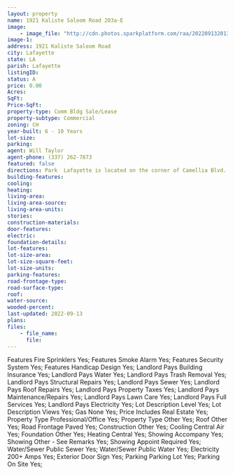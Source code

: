 ```yaml
---
layout: property
name: 1921 Kaliste Saloom Road 203a-E
image:
    - image_file: "http://cdn.photos.sparkplatform.com/raa/20220913201303534994000000.jpg"
image-1:
address: 1921 Kaliste Saloom Road
city: Lafayette
state: LA
parish: Lafayette
listingID: 
status: A
price: 0.00
Acres: 
SqFt: 
Price-SqFt: 
property-type: Comm Bldg Sale/Lease
property-subtype: Commercial
zoning: CH
year-built: 6 - 10 Years
lot-size: 
parking: 
agent: Will Taylor
agent-phone: (337) 262-7873
featured: false
directions: Park  Lafayette is located on the corner of Camellia Blvd. and Kaliste Saloom Rd.  Suite 203A is located on the 2nd floor.
building-features: 
cooling: 
heating: 
living-area: 
living-area-source: 
living-area-units: 
stories: 
construction-materials: 
door-features: 
electric: 
foundation-details: 
lot-features: 
lot-size-area: 
lot-size-square-feet: 
lot-size-units: 
parking-features: 
road-frontage-type: 
road-surface-type: 
roof: 
water-source: 
wooded-percent: 
last-updated: 2022-09-13
plans: 
files:
    - file_name:
      file:
---
```

Features	Fire Sprinklers	Yes;
Features	Smoke Alarm	Yes;
Features	Security System	Yes;
Features	Handicap Design	Yes;
Landlord Pays	Building Insurance	Yes;
Landlord Pays	Water	Yes;
Landlord Pays	Trash Removal	Yes;
Landlord Pays	Structural Repairs	Yes;
Landlord Pays	Sewer	Yes;
Landlord Pays	Roof Repairs	Yes;
Landlord Pays	Property Taxes	Yes;
Landlord Pays	Maintenance/Repairs	Yes;
Landlord Pays	Lawn Care	Yes;
Landlord Pays	Full Services	Yes;
Landlord Pays	Electricity	Yes;
Lot Description	Level	Yes;
Lot Description	Views	Yes;
Gas	None	Yes;
Price Includes	Real Estate	Yes;
Property Type	Professional/Office	Yes;
Property Type	Other	Yes;
Roof	Other	Yes;
Road Frontage	Paved	Yes;
Construction	Other	Yes;
Cooling	Central Air	Yes;
Foundation	Other	Yes;
Heating	Central	Yes;
Showing	Accompany	Yes;
Showing	Other - See Remarks	Yes;
Showing	Appoint Required	Yes;
Water/Sewer	Public Sewer	Yes;
Water/Sewer	Public Water	Yes;
Electricity	200+ Amps	Yes;
Exterior	Door Sign	Yes;
Parking	Parking Lot	Yes;
Parking	On Site	Yes;

